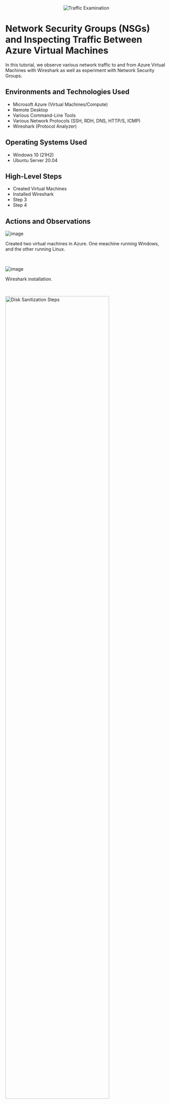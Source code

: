 <p align="center">
<img src="https://i.imgur.com/Ua7udoS.png" alt="Traffic Examination"/>
</p>

<h1>Network Security Groups (NSGs) and Inspecting Traffic Between Azure Virtual Machines</h1>
In this tutorial, we observe various network traffic to and from Azure Virtual Machines with Wireshark as well as experiment with Network Security Groups. <br />


<h2>Environments and Technologies Used</h2>

- Microsoft Azure (Virtual Machines/Compute)
- Remote Desktop
- Various Command-Line Tools
- Various Network Protocols (SSH, RDH, DNS, HTTP/S, ICMP)
- Wireshark (Protocol Analyzer)

<h2>Operating Systems Used </h2>

- Windows 10 (21H2)
- Ubuntu Server 20.04

<h2>High-Level Steps</h2>

- Created Virtual Machines
- Installed Wireshark
- Step 3
- Step 4

<h2>Actions and Observations</h2>

![image](https://github.com/cedhorton/azure-network-protocols/assets/173581553/23cca5de-826b-4720-b6cc-13ee6a73d53c)

<p>
Created two virtual machines in Azure. One meachine running Windows, and the other running Linux.
</p>
<br />

![image](https://github.com/cedhorton/azure-network-protocols/assets/173581553/8d43bf5b-5058-45c0-9ebb-7f32c6d80a1f)

<p>
Wireshark installation. 
</p>
<br />

<p>
<img src="https://i.imgur.com/DJmEXEB.png" height="80%" width="80%" alt="Disk Sanitization Steps"/>
</p>
<p>
Lorem ipsum dolor sit amet, consectetur adipiscing elit, sed do eiusmod tempor incididunt ut labore et dolore magna aliqua. Ut enim ad minim veniam, quis nostrud exercitation ullamco laboris nisi ut aliquip ex ea commodo consequat. Duis aute irure dolor in reprehenderit in voluptate velit esse cillum dolore eu fugiat nulla pariatur.
</p>
<br />

